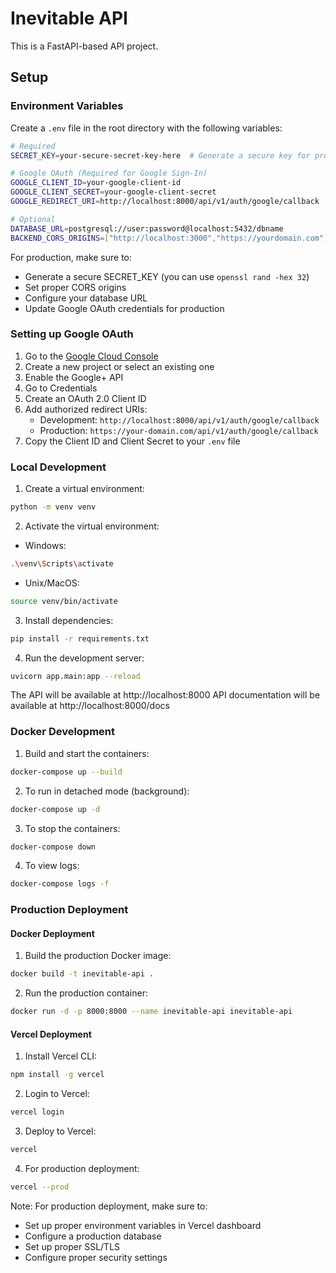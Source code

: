 # Inevitable API

This is a FastAPI-based API project.

## Setup

### Environment Variables

Create a `.env` file in the root directory with the following variables:

```bash
# Required
SECRET_KEY=your-secure-secret-key-here  # Generate a secure key for production

# Google OAuth (Required for Google Sign-In)
GOOGLE_CLIENT_ID=your-google-client-id
GOOGLE_CLIENT_SECRET=your-google-client-secret
GOOGLE_REDIRECT_URI=http://localhost:8000/api/v1/auth/google/callback

# Optional
DATABASE_URL=postgresql://user:password@localhost:5432/dbname
BACKEND_CORS_ORIGINS=["http://localhost:3000","https://yourdomain.com"]
```

For production, make sure to:
- Generate a secure SECRET_KEY (you can use `openssl rand -hex 32`)
- Set proper CORS origins
- Configure your database URL
- Update Google OAuth credentials for production

### Setting up Google OAuth

1. Go to the [Google Cloud Console](https://console.cloud.google.com/)
2. Create a new project or select an existing one
3. Enable the Google+ API
4. Go to Credentials
5. Create an OAuth 2.0 Client ID
6. Add authorized redirect URIs:
   - Development: `http://localhost:8000/api/v1/auth/google/callback`
   - Production: `https://your-domain.com/api/v1/auth/google/callback`
7. Copy the Client ID and Client Secret to your `.env` file

### Local Development

1. Create a virtual environment:
```bash
python -m venv venv
```

2. Activate the virtual environment:
- Windows:
```bash
.\venv\Scripts\activate
```
- Unix/MacOS:
```bash
source venv/bin/activate
```

3. Install dependencies:
```bash
pip install -r requirements.txt
```

4. Run the development server:
```bash
uvicorn app.main:app --reload
```

The API will be available at http://localhost:8000
API documentation will be available at http://localhost:8000/docs

### Docker Development

1. Build and start the containers:
```bash
docker-compose up --build
```

2. To run in detached mode (background):
```bash
docker-compose up -d
```

3. To stop the containers:
```bash
docker-compose down
```

4. To view logs:
```bash
docker-compose logs -f
```

### Production Deployment

#### Docker Deployment

1. Build the production Docker image:
```bash
docker build -t inevitable-api .
```

2. Run the production container:
```bash
docker run -d -p 8000:8000 --name inevitable-api inevitable-api
```

#### Vercel Deployment

1. Install Vercel CLI:
```bash
npm install -g vercel
```

2. Login to Vercel:
```bash
vercel login
```

3. Deploy to Vercel:
```bash
vercel
```

4. For production deployment:
```bash
vercel --prod
```

Note: For production deployment, make sure to:
- Set up proper environment variables in Vercel dashboard
- Configure a production database
- Set up proper SSL/TLS
- Configure proper security settings 